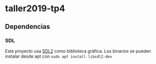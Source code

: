 # taller2019-tp4

## Dependencias

### SDL

Este proyecto usa [SDL2] como biblioteca gráfica. Los binarios se pueden instalar desde apt con `sudo apt install libsdl2-dev`

[SDL2]: http://wiki.libsdl.org/FrontPage
